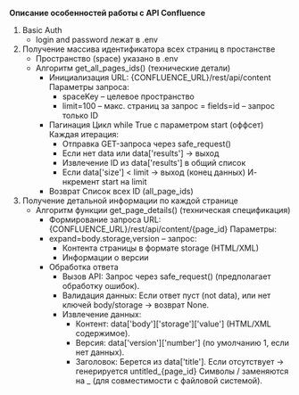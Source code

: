 **Описание особенностей работы с API Confluence**

1. Basic Auth
    - login and password лежат в .env
2. Получение массива идентификатора всех страниц в простанстве
    - Пространство (space) указано в .env
    - Aлгоритм get_all_pages_ids() (технические детали)
        - Инициализация
        URL: {CONFLUENCE_URL}/rest/api/content
        Параметры запроса:
            - spaceKey – целевое пространство
            - limit=100 – макс. страниц за запрос
            = fields=id – запрос только ID
        - Пагинация
        Цикл while True с параметром start (оффсет)
        Каждая итерация:
            - Отправка GET-запроса через safe_request()
            - Если нет data или data['results'] → выход
            - Извлечение ID из data['results'] в общий список
            - Если data['size'] < limit → выход (конец данных)
            И- нкремент start на limit
        - Возврат
        Список всех ID (all_page_ids)
3. Получение детальной информации по каждой странице
    - Алгоритм функции get_page_details() (техническая спецификация)
        - Формирование запроса
        URL: {CONFLUENCE_URL}/rest/api/content/{page_id}
        Параметры:
        - expand=body.storage,version – запрос:
            - Контента страницы в формате storage (HTML/XML)
            - Информации о версии
        - Обработка ответа
            - Вызов API:
            Запрос через safe_request() (предполагает обработку ошибок).
            - Валидация данных:
            Если ответ пуст (not data), или нет ключей body/storage → возврат None.
            - Извлечение данных:
                - Контент: data['body']['storage']['value'] (HTML/XML содержимое).
                - Версия: data['version']['number'] (по умолчанию 1, если нет данных).
                - Заголовок:
                Берется из data['title'].
                Если отсутствует → генерируется untitled_{page_id}
                Символы / заменяются на _ (для совместимости с файловой системой).